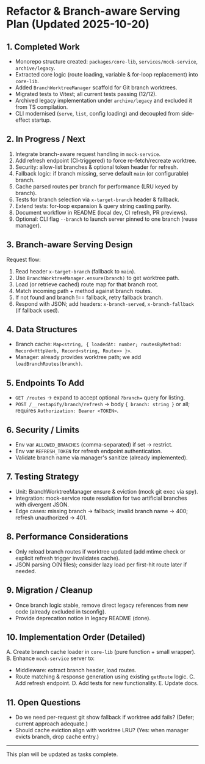 # Refactor & Branch-aware Serving Plan (Updated 2025-10-20)

## 1. Completed Work
- Monorepo structure created: `packages/core-lib`, `services/mock-service`, `archive/legacy`.
- Extracted core logic (route loading, variable & for-loop replacement) into `core-lib`.
- Added `BranchWorktreeManager` scaffold for Git branch worktrees.
- Migrated tests to Vitest; all current tests passing (12/12).
- Archived legacy implementation under `archive/legacy` and excluded it from TS compilation.
- CLI modernised (`serve`, `list`, config loading) and decoupled from side-effect startup.

## 2. In Progress / Next
1. Integrate branch-aware request handling in `mock-service`.
2. Add refresh endpoint (CI-triggered) to force re-fetch/recreate worktree.
3. Security: allow-list branches & optional token header for refresh.
4. Fallback logic: if branch missing, serve default `main` (or configurable) branch.
5. Cache parsed routes per branch for performance (LRU keyed by branch).
6. Tests for branch selection via `x-target-branch` header & fallback.
7. Extend tests: for-loop expansion & query string casting parity.
8. Document workflow in README (local dev, CI refresh, PR previews).
9. Optional: CLI flag `--branch` to launch server pinned to one branch (reuse manager).

## 3. Branch-aware Serving Design
Request flow:
1. Read header `x-target-branch` (fallback to `main`).
2. Use `BranchWorktreeManager.ensure(branch)` to get worktree path.
3. Load (or retrieve cached) route map for that branch root.
4. Match incoming path + method against branch routes.
5. If not found and branch !== fallback, retry fallback branch.
6. Respond with JSON; add headers: `x-branch-served`, `x-branch-fallback` (if fallback used).

## 4. Data Structures
- Branch cache: `Map<string, { loadedAt: number; routesByMethod: Record<HttpVerb, Record<string, Route>> }>`.
- Manager: already provides worktree path; we add `loadBranchRoutes(branch)`.

## 5. Endpoints To Add
- `GET /routes` -> expand to accept optional `?branch=` query for listing.
- `POST /__restapify/branch/refresh` -> body `{ branch: string }` or all; requires `Authorization: Bearer <TOKEN>`.

## 6. Security / Limits
- Env var `ALLOWED_BRANCHES` (comma-separated) if set -> restrict.
- Env var `REFRESH_TOKEN` for refresh endpoint authentication.
- Validate branch name via manager's sanitize (already implemented).

## 7. Testing Strategy
- Unit: BranchWorktreeManager ensure & eviction (mock git exec via spy).
- Integration: mock-service route resolution for two artificial branches with divergent JSON.
- Edge cases: missing branch -> fallback; invalid branch name -> 400; refresh unauthorized -> 401.

## 8. Performance Considerations
- Only reload branch routes if worktree updated (add mtime check or explicit refresh trigger invalidates cache).
- JSON parsing O(N files); consider lazy load per first-hit route later if needed.

## 9. Migration / Cleanup
- Once branch logic stable, remove direct legacy references from new code (already excluded in tsconfig).
- Provide deprecation notice in legacy README (done).

## 10. Implementation Order (Detailed)
A. Create branch cache loader in `core-lib` (pure function + small wrapper).
B. Enhance `mock-service` server to:
   - Middleware: extract branch header, load routes.
   - Route matching & response generation using existing `getRoute` logic.
C. Add refresh endpoint.
D. Add tests for new functionality.
E. Update docs.

## 11. Open Questions
- Do we need per-request git show fallback if worktree add fails? (Defer; current approach adequate.)
- Should cache eviction align with worktree LRU? (Yes: when manager evicts branch, drop cache entry.)

---
This plan will be updated as tasks complete.
